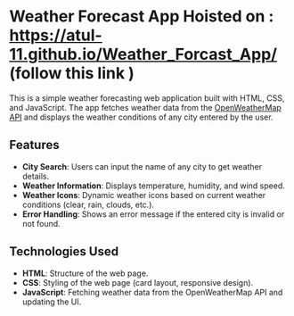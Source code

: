 # Weather Forecast App Hoisted on :  https://atul-11.github.io/Weather_Forcast_App/ (follow this link )

This is a simple weather forecasting web application built with HTML, CSS, and JavaScript. The app fetches weather data from the [OpenWeatherMap API](https://openweathermap.org/api) and displays the weather conditions of any city entered by the user.

## Features

- **City Search**: Users can input the name of any city to get weather details.
- **Weather Information**: Displays temperature, humidity, and wind speed.
- **Weather Icons**: Dynamic weather icons based on current weather conditions (clear, rain, clouds, etc.).
- **Error Handling**: Shows an error message if the entered city is invalid or not found.

## Technologies Used

- **HTML**: Structure of the web page.
- **CSS**: Styling of the web page (card layout, responsive design).
- **JavaScript**: Fetching weather data from the OpenWeatherMap API and updating the UI.
